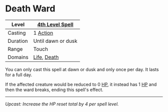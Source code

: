 # Death Ward

| Level    | [4th Level Spell](4th%20Level%20Spells.md)                                    |
| -------- | ------------------------------------------------------------------------------ |
| Casting  | 1 [Action](../../../../Game%20Procedures/Core%20Procedures/Action.md)          |
| Duration | Until dawn or dusk                                                             |
| Range    | Touch                                                                          |
| Domains  | [Life](../../Spell%20Domains/Life.md), [Death](../../Spell%20Domains/Death.md) |

You can only cast this spell at dawn or dusk and only once per day. It lasts for a full day.

If the affected creature would be reduced to 0 [HP](../../../../Player%20Characters/Derived%20Statistics/Hit%20Points.md), it instead has 1 [HP](../../../../Player%20Characters/Derived%20Statistics/Hit%20Points.md) and then the ward breaks, ending this spell's effect.

---
*Upcast: Increase the HP reset total by 4 per spell level.*
